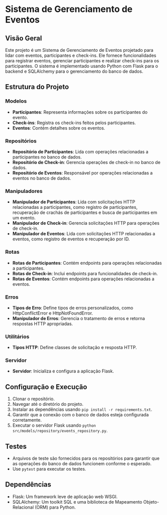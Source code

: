 # Sistema de Gerenciamento de Eventos

## Visão Geral
Este projeto é um Sistema de Gerenciamento de Eventos projetado para lidar com eventos, participantes e check-ins. Ele fornece funcionalidades para registrar eventos, gerenciar participantes e realizar check-ins para os participantes. O sistema é implementado usando Python com Flask para o backend e SQLAlchemy para o gerenciamento do banco de dados.

## Estrutura do Projeto

### Modelos
- **Participantes**: Representa informações sobre os participantes do evento.
- **Check-ins**: Registra os check-ins feitos pelos participantes.
- **Eventos**: Contém detalhes sobre os eventos.

### Repositórios
- **Repositório de Participantes**: Lida com operações relacionadas a participantes no banco de dados.
- **Repositório de Check-in**: Gerencia operações de check-in no banco de dados.
- **Repositório de Eventos**: Responsável por operações relacionadas a eventos no banco de dados.

### Manipuladores
- **Manipulador de Participantes**: Lida com solicitações HTTP relacionadas a participantes, como registro de participantes, recuperação de crachás de participantes e busca de participantes em um evento.
- **Manipulador de Check-in**: Gerencia solicitações HTTP para operações de check-in.
- **Manipulador de Eventos**: Lida com solicitações HTTP relacionadas a eventos, como registro de eventos e recuperação por ID.

### Rotas
- **Rotas de Participantes**: Contém endpoints para operações relacionadas a participantes.
- **Rotas de Check-in**: Inclui endpoints para funcionalidades de check-in.
- **Rotas de Eventos**: Contém endpoints para operações relacionadas a eventos.

### Erros
- **Tipos de Erro**: Define tipos de erros personalizados, como HttpConflictError e HttpNotFoundError.
- **Manipulador de Erros**: Gerencia o tratamento de erros e retorna respostas HTTP apropriadas.

### Utilitários
- **Tipos HTTP**: Define classes de solicitação e resposta HTTP.

### Servidor
- **Servidor**: Inicializa e configura a aplicação Flask.

## Configuração e Execução
1. Clonar o repositório.
2. Navegar até o diretório do projeto.
3. Instalar as dependências usando `pip install -r requirements.txt`.
4. Garantir que a conexão com o banco de dados esteja configurada corretamente.
5. Executar o servidor Flask usando `python src/models/repository/events_repository.py`.

## Testes
- Arquivos de teste são fornecidos para os repositórios para garantir que as operações do banco de dados funcionem conforme o esperado.
- Use `pytest` para executar os testes.

## Dependências
- Flask: Um framework leve de aplicação web WSGI.
- SQLAlchemy: Um toolkit SQL e uma biblioteca de Mapeamento Objeto-Relacional (ORM) para Python.


